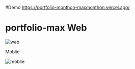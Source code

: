 #Demo https://portfolio-monthon-maxmonthon.vercel.app/ <br/>
# portfolio-max Web<br/>
![web](https://user-images.githubusercontent.com/116298646/216292253-7b93c147-f5f1-468c-9642-2549b886d78e.png)<br/>

Moblie <br/>

![moblie](https://user-images.githubusercontent.com/116298646/216292316-93f427b4-96df-4ec9-b0d1-9b86a177cbf7.png) <br/>

